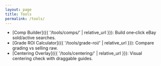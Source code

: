 ```yaml
---
layout: page
title: Tools
permalink: /tools/
---
```


- [Comp Builder]({{ '/tools/comps/' | relative_url }}): Build one‑click eBay sold/active searches.
- [Grade ROI Calculator]({{ '/tools/grade-roi/' | relative_url }}): Compare grading vs selling raw.
- [Centering Overlay]({{ '/tools/centering/' | relative_url }}): Visual centering check with draggable guides.
